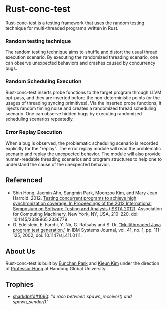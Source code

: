 # Rust-conc-test
Rust-conc-test is a testing framework that uses the random testing technique for multi-threaded programs written in Rust. 

### Random testing technique
The random testing technique aims to shuffle and distort the usual thread execution scenario. By executing the randomized threading scenario, one can observe unexpected behaviors and crashes caused by concurrency bugs. 

### Random Scheduling Execution
Rust-conc-test inserts probe functions to the target program through LLVM opt-pass, and they are inserted before the non-deterministic points (or the usages of threading syncing primitives). Via the inserted probe functions, it injects random timing noise and creates a randomized thread scheduling scenario. One can observe hidden bugs by executing randomized scheduling scenarios repeatedly.

### Error Replay Execution
When a bug is observed, the problematic scheduling scenario is recorded explicitly for the "replay". The error replay module will read the problematic scenario and replay the unexpected behavior. The module will also provide human-readable threading scenarios and program structures to help one to understand the cause of the unexpected behavior. 

## Referenced
* Shin Hong, Jaemin Ahn, Sangmin Park, Moonzoo Kim, and Mary Jean Harrold. 2012. [Testing concurrent programs to achieve high synchronization coverage. In Proceedings of the 2012 International Symposium on Software Testing and Analysis (ISSTA 2012)](https://dl.acm.org/doi/10.1145/2338965.2336779). Association for Computing Machinery, New York, NY, USA, 210–220. doi: 10.1145/2338965.2336779
* O. Edelstein, E. Farchi, Y. Nir, G. Ratsaby and S. Ur, ["Multithreaded Java program test generation,"](https://ieeexplore.ieee.org/abstract/document/5386903) in IBM Systems Journal, vol. 41, no. 1, pp. 111-125, 2002, doi: 10.1147/sj.411.0111.

## About Us
Rust-conc-test is built by [Eunchan Park](https://github.com/euncharm1ng) and [Kieun Kim](https://github.com/eunice-nxn) under the direction of [Professor Hong](https://github.com/hongshin) at Handong Global University.

## Trophies
* [sharkdp/fd#1060](https://github.com/sharkdp/fd/issues/1060): *"a race between spawn_receiver() and spawn_sender()"*
